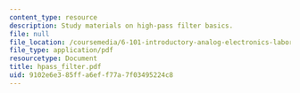 ```yaml
---
content_type: resource
description: Study materials on high-pass filter basics.
file: null
file_location: /coursemedia/6-101-introductory-analog-electronics-laboratory-spring-2007/9102e6e385ffa6eff77a7f03495224c8_hpass_filter.pdf
file_type: application/pdf
resourcetype: Document
title: hpass_filter.pdf
uid: 9102e6e3-85ff-a6ef-f77a-7f03495224c8
---
```

